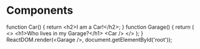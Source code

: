 # Components
function Car() {   return &lt;h2>I am a Car!&lt;/h2>; }  function Garage() {   return (     &lt;>       &lt;h1>Who lives in my Garage?&lt;/h1>       &lt;Car />     &lt;/>   ); }  ReactDOM.render(&lt;Garage />, document.getElementById('root'));
